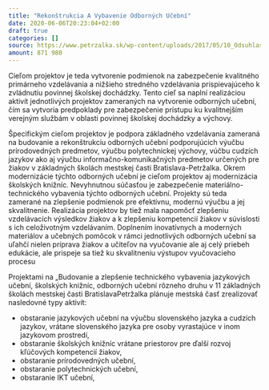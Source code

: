 ```yaml
---
title: "Rekonštrukcia A Vybavenie Odborných Učební"
date: 2020-06-06T20:23:04+02:00
draft: true
categories: []
source: https://www.petrzalka.sk/wp-content/uploads/2017/05/10_Odsuhlasenie_projektov_vybavenie_odbornych_ucebni_v_ZS_Aktual.pdf
amount: 871 980
---
```


Cieľom projektov je teda vytvorenie podmienok na zabezpečenie kvalitného primárneho
vzdelávania a nižšieho stredného vzdelávania prispievajúceho k zvládnutiu povinnej školskej
dochádzky. Tento cieľ sa naplní realizáciou aktivít jednotlivých projektov zameraných na
vytvorenie odborných učební, čím sa vytvoria predpoklady pre zabezpečenie prístupu ku
kvalitnejším verejným službám v oblasti povinnej školskej dochádzky a výchovy.

Špecifickým cieľom projektov je podpora základného vzdelávania zameraná na budovanie a
rekonštrukciu odborných učební podporujúcich výučbu prírodovedných predmetov, výučbu
polytechnickej výchovy, vúčbu cudzích jazykov ako aj výučbu informačno-komunikačných
predmetov určených pre žiakov v základných školách mestskej časti Bratislava-Petržalka.
Okrem modernizácie týchto odborných učební je cieľom projektov aj modernizácia školských
knižníc. Nevyhnutnou súčasťou je zabezpečenie materiálno-technického vybavenia týchto
odborných učební. Projekty sú teda zamerané na zlepšenie podmienok pre efektívnu, modernú
výučbu a jej skvalitnenie. Realizácia projektov by tiež mala napomôcť zlepšeniu vzdelávacích
výsledkov žiakov a k zlepšeniu kompetencií žiakov v súvislosti s ich celoživotným
vzdelávaním. Doplnením inovatívnych a moderných materiálov a učebných pomôcok v rámci
jednotlivých odborných učební sa uľahčí nielen príprava žiakov a učiteľov na vyučovanie ale
aj celý priebeh edukácie, ale prispeje sa tiež ku skvalitneniu výstupov vyučovacieho procesu

Projektami na „Budovanie a zlepšenie technického vybavenia jazykových učební, školských
knižníc, odborných učební rôzneho druhu v 11 základných školách mestskej časti BratislavaPetržalka plánuje mestská časť zrealizovať nasledovné typy aktivít:

* obstaranie jazykových učební na výučbu slovenského jazyka a cudzích jazykov,
vrátane slovenského jazyka pre osoby vyrastajúce v inom jazykovom prostredí,
* obstaranie školských knižníc vrátane priestorov pre ďalší rozvoj kľúčových
kompetencií žiakov,
* obstaranie prírodovedných učební,
* obstaranie polytechnických učební,
* obstaranie IKT učební, 